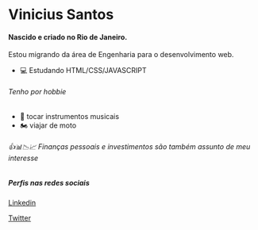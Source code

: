# Vinicius Santos 

#### Nascido e criado no Rio de Janeiro. 
 Estou migrando da área de Engenharia para o desenvolvimento web.  

- 💻 Estudando HTML/CSS/JAVASCRIPT
###### Tenho por hobbie 

- 🎸 tocar instrumentos musicais
- 🏍️ viajar de moto

###### 👍📊📉📈 Finanças pessoais e investimentos são também assunto de meu interesse 

##### Perfis nas redes sociais
[Linkedin](https://www.linkedin.com/in/vinicius-s-00890930)

[Twitter](https://twitter.com/v_silva_santos)


























<!--
**vinicius-vph/vinicius-vph** is a ✨ _special_ ✨ repository because its `README.md` (this file) appears on your GitHub profile.

Here are some ideas to get you started:

- 🔭 I’m currently working on ...
- 🌱 I’m currently learning ...
- 👯 I’m looking to collaborate on ...
- 🤔 I’m looking for help with ...
- 💬 Ask me about ...
- 📫 How to reach me: ...
- 😄 Pronouns: ...
- ⚡ Fun fact: ...
-->
